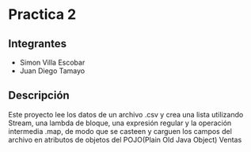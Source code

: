 # Practica 2

## Integrantes

- Simon Villa Escobar
- Juan Diego Tamayo

## Descripción

Este proyecto lee los datos de un archivo .csv y crea una lista utilizando Stream, una lambda de bloque, 
una expresión regular y la operación intermedia .map, de modo que se casteen y 
carguen los campos del archivo en atributos de objetos del POJO(Plain Old Java Object) Ventas
